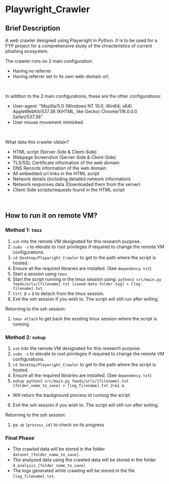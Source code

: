 # Playwright_Crawler

## Brief Description
A web crawler designed using Playwright in Python. It is to be used for a FYP project for a comprehensive study of the chracteristics of current phishing ecosystem. 
<br>

The crawler runs on 2 main configuration: 
* Having no referrer 
* Having referrer set to its own web-domain url.
<br>

In additon to the 2 main configurations, these are the other configurations:
* User-agent: "Mozilla/5.0 (Windows NT 10.0; Win64; x64) AppleWebKit/537.36 (KHTML, like Gecko) Chrome/116.0.0.0 Safari/537.36"
* User mouse movement mimicked. 
<br>

What data this crawler obtain?
* HTML script (Server-Side & Client-Side)
* Webpage Screenshot (Server-Side & Client-Side)
* TLS/SSL Certificate information of the web domain
* DNS Records information of the web domain 
* All embedded url links in the HTML script
* Network details (including detailed network information)
* Network responses data (Downloaded them from the server) 
* Client-Side scripts/requests found in the HTML script

<br>

## How to run it on remote VM?


### Method 1: `tmux`
1. `ssh` into the remote VM designated for this research purpose.
2. `sudo -s` to elevate to root privileges if required to change the remote VM configurations. 
3. `cd Desktop/Playwright_Crawler` to get to the path where the script is hosted.
4. Ensure all the required libraries are installed. (See `dependency.txt`)
5. Start a session using `tmux`.
6. Start the script running in the tmux session using: `python3 src/main.py feeds/urls/[filename].txt [saved-data-folder-tag] > [log-filename].txt`
7. `Ctrl B` + `D` to detach from the tmux session.
8. Exit the ssh session if you wish to. The script will still run after exiting.

Returning to the ssh session:
1. `tmux attach` to get back the existing tmux session where the script is running.


### Method 2: `nohup`
1. `ssh` into the remote VM designated for this research purpose.
2. `sudo -s` to elevate to root privileges if required to change the remote VM configurations. 
3. `cd Desktop/Playwright_Crawler` to get to the path where the script is hosted.
4. Ensure all the required libraries are installed. (See `dependency.txt`)
5. `nohup python3 src/main.py feeds/urls/[filename].txt [folder_name_to_save] > [log_filename].txt 2>&1 &`
  * Will return the background process id running the script 
6. Exit the ssh session if you wish to. The script will still run after exiting.

Returning to the ssh session:
1. ps -p `[process_id]` to check on its progress


### Final Phase 
* The crawled data will be stored in the folder `dataset_[folder_name_to_save]`. 
* The analyzed data using the crawled data will be stored in the folder `d_analysis_[folder_name_to_save]`
* The logs generated while crawling will be stored in the file `[log_filename].txt`.
